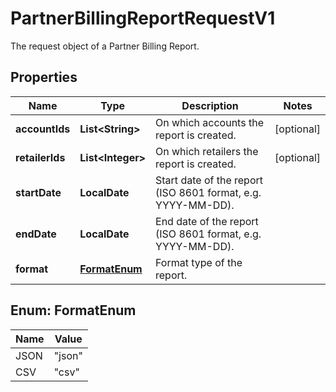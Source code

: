 

# PartnerBillingReportRequestV1

The request object of a Partner Billing Report.

## Properties

| Name | Type | Description | Notes |
|------------ | ------------- | ------------- | -------------|
|**accountIds** | **List&lt;String&gt;** | On which accounts the report is created. |  [optional] |
|**retailerIds** | **List&lt;Integer&gt;** | On which retailers the report is created. |  [optional] |
|**startDate** | **LocalDate** | Start date of the report (ISO 8601 format, e.g. YYYY-MM-DD). |  |
|**endDate** | **LocalDate** | End date of the report (ISO 8601 format, e.g. YYYY-MM-DD). |  |
|**format** | [**FormatEnum**](#FormatEnum) | Format type of the report. |  |



## Enum: FormatEnum

| Name | Value |
|---- | -----|
| JSON | &quot;json&quot; |
| CSV | &quot;csv&quot; |



